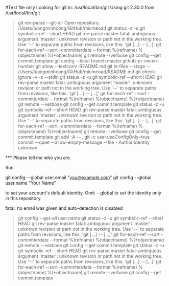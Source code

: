 #Test file only
Looking for git in: /usr/local/bin/git
Using git 2.30.0 from /usr/local/bin/git
> git rev-parse --git-dir
Open repository: /Users/luongminhcong/GitHub/micmeoad
> git status -z -u
> git symbolic-ref --short HEAD
> git rev-parse master
fatal: ambiguous argument 'master': unknown revision or path not in the working tree.
Use '--' to separate paths from revisions, like this:
'git <command> [<revision>...] -- [<file>...]'
> git for-each-ref --sort -committerdate --format %(refname) %(objectname) %(*objectname)
> git remote --verbose
> git config --get commit.template
> git config --local branch.master.github-pr-owner-number
> git show --textconv :README.md
> git ls-files --stage -- /Users/luongminhcong/GitHub/micmeoad/README.md
> git check-ignore -v -z --stdin
> git status -z -u
> git symbolic-ref --short HEAD
> git rev-parse master
fatal: ambiguous argument 'master': unknown revision or path not in the working tree.
Use '--' to separate paths from revisions, like this:
'git <command> [<revision>...] -- [<file>...]'
> git for-each-ref --sort -committerdate --format %(refname) %(objectname) %(*objectname)
> git remote --verbose
> git config --get commit.template
> git status -z -u
> git symbolic-ref --short HEAD
> git rev-parse master
fatal: ambiguous argument 'master': unknown revision or path not in the working tree.
Use '--' to separate paths from revisions, like this:
'git <command> [<revision>...] -- [<file>...]'
> git for-each-ref --sort -committerdate --format %(refname) %(objectname) %(*objectname)
> git remote --verbose
> git config --get commit.template
> git add -A -- .
> git -c user.useConfigOnly=true commit --quiet --allow-empty-message --file -
Author identity unknown

*** Please tell me who you are.

Run

  git config --global user.email "you@example.com"
  git config --global user.name "Your Name"

to set your account's default identity.
Omit --global to set the identity only in this repository.

fatal: no email was given and auto-detection is disabled
> git config --get-all user.name
> git status -z -u
> git symbolic-ref --short HEAD
> git rev-parse master
fatal: ambiguous argument 'master': unknown revision or path not in the working tree.
Use '--' to separate paths from revisions, like this:
'git <command> [<revision>...] -- [<file>...]'
> git for-each-ref --sort -committerdate --format %(refname) %(objectname) %(*objectname)
> git remote --verbose
> git config --get commit.template
> git status -z -u
> git symbolic-ref --short HEAD
> git rev-parse master
fatal: ambiguous argument 'master': unknown revision or path not in the working tree.
Use '--' to separate paths from revisions, like this:
'git <command> [<revision>...] -- [<file>...]'
> git for-each-ref --sort -committerdate --format %(refname) %(objectname) %(*objectname)
> git remote --verbose
> git config --get commit.template
